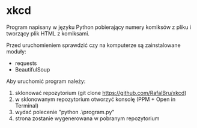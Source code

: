 # xkcd
Program napisany w języku Python pobierający numery komiksów z pliku i tworzący plik HTML z komiksami.

Przed uruchomieniem sprawdzić czy na komputerze są zainstalowane moduły:
- requests
- BeautifulSoup

Aby uruchomić program należy:
1. sklonować repozytorium (git clone https://github.com/RafalBru/xkcd)
2. w sklonowanym repozytorium otworzyć konsolę (PPM + Open in Terminal)
3. wydać polecenie "python .\program.py"
4. strona zostanie wygenerowana w pobranym repozytorium

